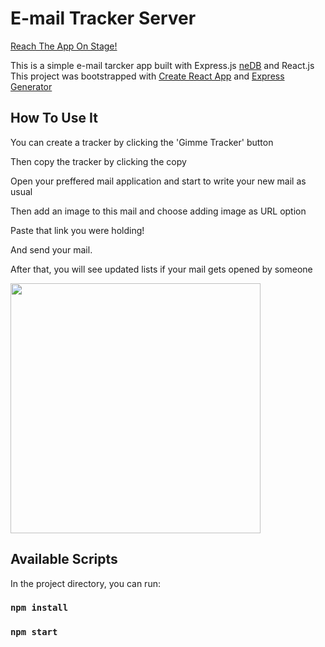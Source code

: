 # E-mail Tracker Server

[Reach The App On Stage!](https://mail-tracker-fe.herokuapp.com/)

This is a simple e-mail tarcker app built with Express.js [neDB](https://github.com/louischatriot/nedb) and React.js
This project was bootstrapped with [Create React App](https://github.com/facebook/create-react-app)
and [Express Generator](https://expressjs.com/en/starter/generator.html)

## How To Use It

You can create a tracker by clicking the 'Gimme Tracker' button

Then copy the tracker by clicking the copy

Open your preffered mail application and start to write your new mail as usual

Then add an image to this mail and choose adding image as URL option

Paste that link you were holding!

And send your mail.

After that, you will see updated lists if your mail gets opened by someone

<img src='https://i.imgur.com/Gqi0EBZ.png' width='400'>


## Available Scripts
In the project directory, you can run:
### `npm install`
### `npm start`


